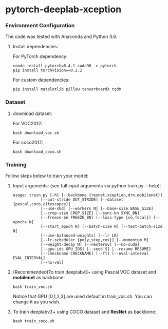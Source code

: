 # pytorch-deeplab-xception

### Environment Configuration
The code was tested with Anaconda and Python 3.6. 

1. Install dependencies:

    For PyTorch dependency:
    ```Shell
    conda install pytorch=0.4.1 cuda90 -c pytorch 
    pip install torchvision==0.2.2
    ```
    

    For custom dependencies:
    ```Shell
    pip install matplotlib pillow tensorboardX tqdm
    ```


### Dataset  

1. download dataset:

    For VOC2012:
    ```Shell
    bash download_voc.sh
    ```
    

    For coco2017:
    ```Shell
    bash download_coco.sh
    ```

    
### Training
Follow steps below to train your model:

1. Input arguments: (see full input arguments via python train.py --help):
    ```Shell
    usage: train.py [-h] [--backbone {resnet,xception,drn,mobilenet}]
                [--out-stride OUT_STRIDE] [--dataset {pascal,coco,cityscapes}]
                [--use-sbd] [--workers N] [--base-size BASE_SIZE]
                [--crop-size CROP_SIZE] [--sync-bn SYNC_BN]
                [--freeze-bn FREEZE_BN] [--loss-type {ce,focal}] [--epochs N]
                [--start_epoch N] [--batch-size N] [--test-batch-size N]
                [--use-balanced-weights] [--lr LR]
                [--lr-scheduler {poly,step,cos}] [--momentum M]
                [--weight-decay M] [--nesterov] [--no-cuda]
                [--gpu-ids GPU_IDS] [--seed S] [--resume RESUME]
                [--checkname CHECKNAME] [--ft] [--eval-interval EVAL_INTERVAL]
                [--no-val]

    ```

2. (Recommended)To train deeplabv3+ using Pascal VOC dataset and **mobilenet** as backbone:
    ```Shell
    bash train_voc.sh
    ```
    Notice that GPU [0,1,2,3] are used default in train_voc.sh. You can change it as you wish.
3. To train deeplabv3+ using COCO dataset and **ResNet** as backbone:
    ```Shell
    bash train_coco.sh
    ```    
